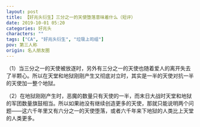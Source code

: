 ```yaml
---
layout: post
title: 【好兆头衍生】三分之一的天使堕落意味着什么（短评）
date: 2019-10-01 05:20
categories: 好兆头
characters: ""
tags: ["CA", "好兆头衍生", "垃圾上司组"]
pov: 第三人称
origin: 名人朋友圈
---
```


（1）当三分之一的天使被放逐时，另外有三分之一的天使也随着爱人的离开失去了半颗心。所以在天堂和地狱刚刚产生又彻底对立时，其实是一半的天使对抗一半的天使加一整个地狱。

（2）在地狱刚刚产生时，恶魔的数量只有天使的一半，而末日大战时天堂和地狱的军团数量旗鼓相当。所以如果祂没有继续创造更多的天使，那就只能说明两个问题——这六千年里又有六分之一的天使堕落，或者六千年来下地狱的人类比上天堂的人类更多。
